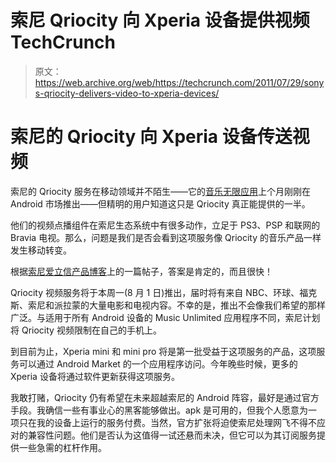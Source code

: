 # 索尼 Qriocity 向 Xperia 设备提供视频 TechCrunch

> 原文：<https://web.archive.org/web/https://techcrunch.com/2011/07/29/sonys-qriocity-delivers-video-to-xperia-devices/>

# 索尼的 Qriocity 向 Xperia 设备传送视频

索尼的 Qriocity 服务在移动领域并不陌生——它的[音乐无限应用](https://web.archive.org/web/20221202094453/https://market.android.com/details?id=com.sony.snei.mu&feature=search_result)上个月刚刚在 Android 市场推出——但精明的用户知道这只是 Qriocity 真正能提供的一半。

他们的视频点播组件在索尼生态系统中有很多动作，立足于 PS3、PSP 和联网的 Bravia 电视。那么，问题是我们是否会看到这项服务像 Qriocity 的音乐产品一样发生移动转变。

根据[索尼爱立信产品博客](https://web.archive.org/web/20221202094453/http://blogs.sonyericsson.com/products/2011/07/29/qriocity%E2%80%99s-video-service-puts-films-and-tv-shows-at-your-fingertips/)上的一篇帖子，答案是肯定的，而且很快！

Qriocity 视频服务将于本周一(8 月 1 日)推出，届时将有来自 NBC、环球、福克斯、索尼和派拉蒙的大量电影和电视内容。不幸的是，推出不会像我们希望的那样广泛。与适用于所有 Android 设备的 Music Unlimited 应用程序不同，索尼计划将 Qriocity 视频限制在自己的手机上。

到目前为止，Xperia mini 和 mini pro 将是第一批受益于这项服务的产品，这项服务可以通过 Android Market 的一个应用程序访问。今年晚些时候，更多的 Xperia 设备将通过软件更新获得这项服务。

我敢打赌，Qriocity 仍有希望在未来超越索尼的 Android 阵容，最好是通过官方手段。我确信一些有事业心的黑客能够做出。apk 是可用的，但我个人愿意为一项只在我的设备上运行的服务付费。当然，官方扩张将迫使索尼处理网飞不得不应对的兼容性问题。他们是否认为这值得一试还悬而未决，但它可以为其订阅服务提供一些急需的杠杆作用。